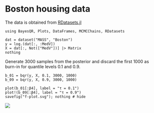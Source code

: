 # Boston housing data
The data is obtained from [RDatasets.jl](https://juliapackages.com/p/rdatasets)

```@example 1
using BayesQR, Plots, DataFrames, MCMCChains, RDatasets

dat = dataset("MASS", "Boston")
y = log.(dat[:, :MedV])
X = dat[:, Not(["MedV"])] |> Matrix
nothing
```

Generate 3000 samples from the posterior and discard the first 1000 as burn-in for quantile levels 0.1 and 0.9.
```@example 1
b_01 = bqr(y, X, 0.1, 3000, 1000)
b_09 = bqr(y, X, 0.9, 3000, 1000)

plot(b_01[:β4], label = "τ = 0.1")
plot!(b_09[:β4], label = "τ = 0.9")
savefig("f-plot.svg"); nothing # hide
```
![](f-plot.svg)
